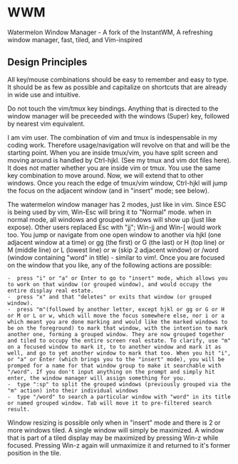 # WWM
Watermelon Window Manager - A fork of the InstantWM, A refreshing window manager, fast, tiled, and Vim-inspired

## Design Principles
All key/mouse combinations should be easy to remember and easy to type. It should be as few as possible and capitalize on shortcuts that are already in wide use and intuitive.

Do not touch the vim/tmux key bindings. Anything that is directed to the window manager will be preceeded with the windows (Super) key, followed by nearest vim equivalent.

I am vim user. The combination of vim and tmux is indespensable in my coding work. Therefore usage/navigation will revolve on that and will be the starting point. When you are inside tmux/vim, you have split screen and moving around is handled by Ctrl-hjkl. (See my tmux and vim dot files here). It does not matter whether you are inside vim or tmux. You use the same key combination to move around. Now, we will extend that to other windows. Once you reach the edge of tmux/vim window, Ctrl-hjkl will jump the focus on the adjacent window (and in "insert" mode; see below).

The watermelon window manager has 2 modes, just like in vim. Since ESC is being used by vim, Win-Esc will bring it to "Normal" mode. when in normal mode, all windows and grouped windows will show up (just like expose). Other users replaced Esc with "jj"; Win-jj and Win-\[ would work too. You jump or navigate from one open window to another via hjkl (one adjacent window at a time) or gg (the first) or G (the last) or H (top line) or M (middle line) or L (lowest line) or w (skip 2 adjacent window) or /word (window containing "word" in title) - similar to vim!. Once you are focused on the window that you like, any of the following actions are possible:

    -  press "i" or "a" or Enter to go to "insert" mode, which allows you to work on that window (or grouped window), and would occupy the entire display real estate.
    -  press "x" and that "deletes" or exits that window (or grouped window).
    -  press "m"(followed by another letter, except hjkl or gg or G or H or M or L or w, which will move the focus somewhere else, nor i or a which meant you are done marking and would like the marked windows to be on the foreground) to mark that window, with the intention to mark another one, forming a grouped window. They are now grouped together and tiled to occupy the entire screen real estate. To clarify, use "m" on a focused window to mark it, to to another window and mark it as well, and go to yet another window to mark that too. When you hit "i", or "a" or Enter (which brings you to the "insert" mode), you will be promped for a name for that window group to make it searchable with "/word". If you don't input anything on the prompt and simply hit enter, the window manager will assign something for you.
    -  type ":sp" to split the grouped windows (previously grouped via the "m" action) into their individual windows
    -  type "/word" to search a particular window with "word" in its title or named grouped window. Tab will move it to pre-filtered search result.

Window resizing is possible only when in "insert" mode and there is 2 or more windows tiled. A single window will simply be maximized. A window that is part of a tiled display may be maximized by pressing Win-z while focused. Pressing Win-z again will unmaximize it and returned to it's former position in the tile.

